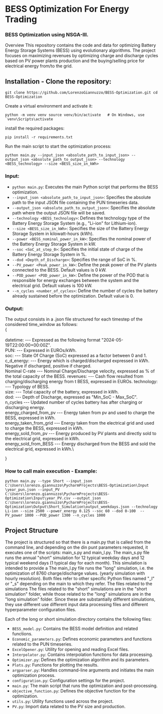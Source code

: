 # BESS Optimization For Energy Trading
### BESS Optimization using NSGA-III.

Overview This repository contains the code and data for optimizing Battery Energy Storage Systems (BESS) using evolutionary algorithms. The project focuses on maximizing revenues by optimizing charge and discharge cycles based on PV power plants production and the buying/selling price for electrical energy from/to the grid.

## Installation - Clone the repository: 

``git clone https://github.com/LorenzoGiannuzzo/BESS-Optimization.git cd BESS-Optimization``

Create a virtual environment and activate it:

``python -m venv venv source venv/bin/activate   # On Windows, use `venv\Scripts\activate``

install the required packages:

`pip install -r requirements.txt`

Run the main script to start the optimization process:

`python main.py --input_json <absolute_path_to_input_json> --output_json <absolute_path_to_output_json> --technology <BESS_technology> --size <BESS_size_in_kWh>`
### Input:

- `python main.py`: Executes the main Python script that performs the BESS optimization.
- `--input_json <absolute_path_to_input_json>`: Specifies the absolute path to the input JSON file containing the PUN timeseries data.
- `--output_json <absolute_path_to_output_json>`: Specifies the absolute path where the output JSON file will be saved.
- `--technology <BESS_technology>`: Defines the technology type of the Battery Energy Storage System (e.g., "Li-ion" for Lithium-ion).
- `--size <BESS_size_in_kWh>`: Specifies the size of the Battery Energy Storage System in kilowatt-hours (kWh).
- `--power <BESS_nominal_power_in_kW>`: Specifies the nominal power of the Battery Energy Storage System in kW.
- `--soc <SoC_at_step_0>`: Specifies the initial state of charge of the Battery Energy Storage System in %.
- `--dod <Depth_of_Discharge>`: Specifies the range of SoC in %.
- `--PV_power <Peak_power_in_kW>`: Define the peak power of the PV plants connected to the BESS. Default values is 0 kW. 
- `--POD_power <POD_power_in_kW>`: Define the power of the POD that is responsible for energy exchanges between the system and the electrical grid. Default values is 100 kW. 
- `--n_cycles <number_of_cycles>`: Define the number of cycles the battery already sustained before the optimization. Default value is 0. 

### Output:

The output consists in a .json file structured for each timestep of the considered time_window as follows:\
{\
\
        datetime: --- Expressed as the following format "2024-05-19T22:00:00+00:00Z".\
        PUN: --- Expressed in EUROs/kWh.\
        soc: --- State Of Charge (SoC) expressed as a factor between 0 and 1.\
        c_d_energy: --- Energy which is charged/discharged expressed in kWh. Negative if discharged, positive if charged.\
        Nominal C-rate --- Nominal Charge/Discharge velocity, expressed as % of the total capacity of the BESS.
        revenues: --- Cash flow resulted from charging/discharging energy from t BESS, expressed in EUROs.
        technology: --- Typology of BESS.\
        size: --- Total capacity of the battery, expressed in kWh.\
        dod: --- Depth of Discharge, expressed as "Min_SoC - Max_SoC".\
        n_cycles --- Updated number of cycles battery has after charging or discharging energy.\
        energy_charged_from_pv --- Energy taken from pv and used to charge the BESS, expressed in kWh.\
        energy_taken_from_grid --- Energy taken from the electrical grid and used to charge the BESS, expressed in kWh.\
        energy_sold_from_pv --- Energy produced by PV plants and directly sold to the electrical grid, expressed in kWh.\
        energy_sold_from_BESS --- Energy discharged from the BESS and sold the electrical grid, expressed in kWh.\

}
### How to call main execution - Example:

`python main.py --type Short --input_json C:\Users\lorenzo.giannuzzo\PycharmProjects\BESS-Optimization\Input
\year_pun.json --input_PV C:\Users\lorenzo.giannuzzo\PycharmProjects\BESS-Optimization\Input\year_PV.csv --output_json C:\Users\lorenzo.giannuzzo\PycharmProjects\BESS-Optimization\Output\Short_Simulation\output_weekdays.json --technology Li-ion --size 2500 --power_energy 0.125 --soc 60 --dod 0-100  --PV_power 1000 --POD_power 1300 --n_cycles 1000
`

## Project Structure

The project is structured so that there is a main.py that is called from the command line, and depending on the din punt parameters requested, it executes one of the scripts: main_s.py and main_l.py. 
The main_s.py file runs the annual "short" simulation for 12 typical weekday days and 12 typical weekend days (1 typical day for each month). This simulation is intended to provide a
The main_l.py file runs the "long" simulation, i.e. the optimization of 8760 charge/discharge values.
(yearly simulation with hourly resolution). Both files refer to other specific Python files named "_l" or "_s" depending on the main to which they refer. The files related to the simulations
The files related to the "short" simulations are in the "short simulation" folder, while those related to the "long" simulations are in the "long simulation" folder. Since these are substantially different simulations, they use different
use different input data processing files and different hyperparameter configuration files.

Each of the long or short simulation directory contains the following files:

- `BESS_model.py`: Contains the BESS model definition and related functions.
- `Economic_parameters.py`: Defines economic parameters and functions related to the PUN timeseries.
- `ExcelOpener.py`: Utility for opening and reading Excel files.
- `Interpolator.py`: Contains interpolation functions for data processing.
- `Optimizer.py`: Defines the optimization algorithm and its parameters.
- `Plots.py`: Functions for plotting the results.
- `argparser.py`: Handles command-line arguments and initiates the main optimization process.
- `configuration.py`: Configuration settings for the project.
- `main.py`: The main script that runs the optimization and post-processing.
- `objective_function.py`: Defines the objective function for the optimization.
- `utils.py`: Utility functions used across the project.
- `PV.py`: Import data related to the PV size and production.